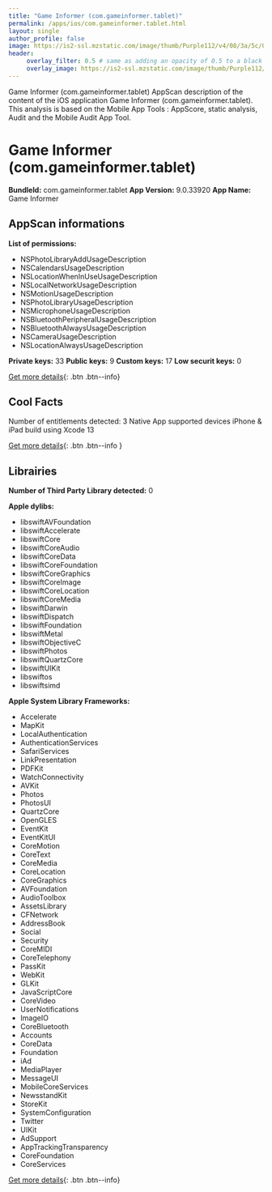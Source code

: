 ```yaml
---
title: "Game Informer (com.gameinformer.tablet)"
permalink: /apps/ios/com.gameinformer.tablet.html
layout: single
author_profile: false
image: https://is2-ssl.mzstatic.com/image/thumb/Purple112/v4/08/3a/5c/083a5c36-db0d-9f98-1f9d-ce72f793917d/AppIcon-WhiteLabel-0-0-1x_U007emarketing-0-0-0-4-0-0-sRGB-0-0-0-GLES2_U002c0-512MB-85-220-0-0.png/512x512bb.jpg
header: 
     overlay_filter: 0.5 # same as adding an opacity of 0.5 to a black background
     overlay_image: https://is2-ssl.mzstatic.com/image/thumb/Purple112/v4/08/3a/5c/083a5c36-db0d-9f98-1f9d-ce72f793917d/AppIcon-WhiteLabel-0-0-1x_U007emarketing-0-0-0-4-0-0-sRGB-0-0-0-GLES2_U002c0-512MB-85-220-0-0.png/512x512bb.jpg
---
```

Game Informer (com.gameinformer.tablet) AppScan description of the content of the iOS application Game Informer (com.gameinformer.tablet). This analysis is based on the Mobile App Tools : AppScore, static analysis, Audit and the Mobile Audit App Tool.

# Game Informer (com.gameinformer.tablet)

**BundleId:** com.gameinformer.tablet
**App Version:** 9.0.33920
**App Name:** Game Informer


## AppScan informations 

**List of permissions:** 
- NSPhotoLibraryAddUsageDescription
- NSCalendarsUsageDescription
- NSLocationWhenInUseUsageDescription
- NSLocalNetworkUsageDescription
- NSMotionUsageDescription
- NSPhotoLibraryUsageDescription
- NSMicrophoneUsageDescription
- NSBluetoothPeripheralUsageDescription
- NSBluetoothAlwaysUsageDescription
- NSCameraUsageDescription
- NSLocationAlwaysUsageDescription
  
  
**Private keys:** 33
**Public keys:** 9
**Custom keys:** 17
**Low securit keys:** 0
  
[Get more details](/pricing.html){: .btn .btn--info}

## Cool Facts

Number of entitlements detected: 3
Native App
supported devices iPhone & iPad
build using Xcode 13
  
[Get more details](/pricing.html){: .btn .btn--info }

## Librairies 
**Number of Third Party Library detected:** 0


**Apple dylibs:**
- libswiftAVFoundation
- libswiftAccelerate
- libswiftCore
- libswiftCoreAudio
- libswiftCoreData
- libswiftCoreFoundation
- libswiftCoreGraphics
- libswiftCoreImage
- libswiftCoreLocation
- libswiftCoreMedia
- libswiftDarwin
- libswiftDispatch
- libswiftFoundation
- libswiftMetal
- libswiftObjectiveC
- libswiftPhotos
- libswiftQuartzCore
- libswiftUIKit
- libswiftos
- libswiftsimd


**Apple System Library Frameworks:**
- Accelerate
- MapKit
- LocalAuthentication
- AuthenticationServices
- SafariServices
- LinkPresentation
- PDFKit
- WatchConnectivity
- AVKit
- Photos
- PhotosUI
- QuartzCore
- OpenGLES
- EventKit
- EventKitUI
- CoreMotion
- CoreText
- CoreMedia
- CoreLocation
- CoreGraphics
- AVFoundation
- AudioToolbox
- AssetsLibrary
- CFNetwork
- AddressBook
- Social
- Security
- CoreMIDI
- CoreTelephony
- PassKit
- WebKit
- GLKit
- JavaScriptCore
- CoreVideo
- UserNotifications
- ImageIO
- CoreBluetooth
- Accounts
- CoreData
- Foundation
- iAd
- MediaPlayer
- MessageUI
- MobileCoreServices
- NewsstandKit
- StoreKit
- SystemConfiguration
- Twitter
- UIKit
- AdSupport
- AppTrackingTransparency
- CoreFoundation
- CoreServices


  
[Get more details](/pricing.html){: .btn .btn--info}

